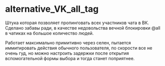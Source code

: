 # alternative_VK_all_tag
Штука которая позволяет пропинговать всех участников чата в ВК. Сделано забавы ради, в качестве недовольства вечной блокировки @all в чатиках на большое количество людей.

Работает максимально примитивно через селен, пытается иммитировать действия обычного пользователя, по скорости все не очень гуд, но можно настроить задержки после открытия вспомогательной формы выбора и тогда станет поприятнее.

